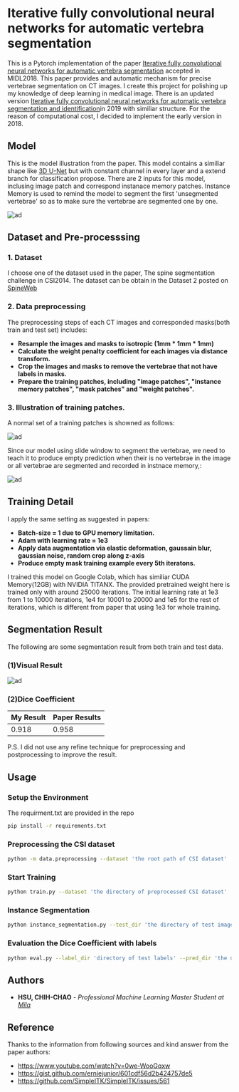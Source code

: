 # Iterative fully convolutional neural networks for automatic vertebra segmentation
This is a Pytorch implementation of the paper [Iterative fully convolutional neural networks for automatic vertebra segmentation](https://openreview.net/forum?id=S1NnlZnjG) accepted in MIDL2018. This paper provides and automatic mechanism for precise vertebrae segmentation on CT images. I create this project for polishing up my knowledge of deep learning in medical image. There is an updated version [Iterative fully convolutional neural networks for automatic vertebra segmentation and identification](https://arxiv.org/abs/1804.04383)in 2019 with similiar structure. For the reason of computational cost, I decided to implement the early version in 2018.

## Model
This is the model illustration from the paper. This model contains a similiar shape like [3D U-Net](https://arxiv.org/abs/1606.06650) but with constant channel in every layer and a extend branch for classification propose. There are 2 inputs for this model, inclusing image patch and correspond instanace memory patches. Instance Memory is used to remind the model to segment the first 'unsegmented vertebrae' so as to make sure the vertebrae are segmented one by one.

![ad](https://github.com/leohsuofnthu/Pytorch-IterativeFCN/blob/master/imgs/model.png)

## Dataset and Pre-processsing

### 1. Dataset
I choose one of the dataset used in the paper, The spine segmentation challenge in CSI2014. The dataset can be obtain in the Dataset 2 posted on [SpineWeb](http://spineweb.digitalimaginggroup.ca/spineweb/index.php?n=Main.Datasets#Dataset_2.3A_Spine_and_Vertebrae_Segmentation)

### 2. Data preprocessing
The preprocessing steps of each CT images and corresponded masks(both train and test set) includes:
* **Resample the images and masks to isotropic (1mm * 1mm * 1mm)**
* **Calculate the weight penalty coefficient for each images via distance transform.**
* **Crop the images and masks to remove the vertebrae that not have labels in masks.**
* **Prepare the training patches, including "image patches", "instance memory patches", "mask patches" and "weight patches".**

### 3. Illustration of training patches.
A normal set of a training patches is showned as follows:

![ad](https://github.com/leohsuofnthu/Pytorch-IterativeFCN/blob/master/imgs/example_normal.png)

Since our model using slide window to segment the vertebrae, we need to teach it to produce empty prediction when their is no vertebrae in the image or all vertebrae are segmented and recorded in instnace memory,:

![ad](https://github.com/leohsuofnthu/Pytorch-IterativeFCN/blob/master/imgs/example_empty.png)

## Training Detail
I apply the same setting as suggested in papers:
* **Batch-size = 1 due to GPU memory limitation.**
* **Adam with learning rate = 1e3**
* **Apply data augmentation via elastic deformation, gaussain blur, gaussian noise, random crop along z-axis**
* **Produce empty mask training example every 5th iteratons.**

I trained this model on Google Colab, which has similiar CUDA Memory(12GB) with NVIDIA TITANX. The provided pretrained weight here is trained only with around 25000 iterations. The initial learning rate at 1e3 from 1 to 10000 iterations, 1e4 for 10001 to 20000 and 1e5 for the rest of iterations, which is different from paper that using 1e3 for whole training.

## Segmentation Result
The following are some segmentation result from both train and test data.

### (1)Visual Result
![ad](https://github.com/leohsuofnthu/Pytorch-IterativeFCN/blob/master/imgs/result.png)

### (2)Dice Coefficient
| My Result     | Paper Results |
| ------------- | ------------- |
| 0.918         | 0.958         |

P.S. I did not use any refine technique for preprocessing and postprocessing to improve the result. 

## Usage
### Setup the Environment
The requirment.txt are provided in the repo
```bash
pip install -r requirements.txt
```

### Preprocessing the CSI dataset
```bash
python -m data.preprocessing --dataset 'the root path of CSI dataset'
```

### Start Training
```bash
python train.py --dataset 'the directory of preprocessed CSI dataset'
```

### Instance Segmentation 
```bash
python instance_segmentation.py --test_dir 'the directory of test images'
```

### Evaluation the Dice Coefficient with labels
```bash
python eval.py --label_dir 'directory of test labels' --pred_dir 'the directory of prediction segmetnation'
```

## Authors

* **HSU, CHIH-CHAO** - *Professional Machine Learning Master Student at [Mila](https://mila.quebec/)* 

## Reference
Thanks to the information from following sources and kind answer from the paper authors:

* https://www.youtube.com/watch?v=0we-WooGqxw
* https://gist.github.com/erniejunior/601cdf56d2b424757de5
* https://github.com/SimpleITK/SimpleITK/issues/561
